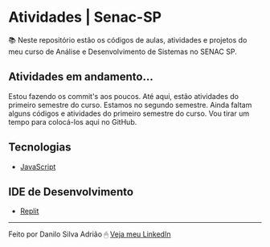 # Atividades | Senac-SP <br>
 :books: Neste repositório estão os códigos de aulas, atividades e projetos do meu curso de Análise e Desenvolvimento de Sistemas no SENAC SP.

## Atividades em andamento...

Estou fazendo os commit's aos poucos. Até aqui, estão atividades do primeiro semestre do curso. Estamos no segundo semestre. Ainda faltam alguns códigos e atividades do primeiro semestre do curso. Vou tirar um tempo para colocá-los aqui no GitHub.

 ## Tecnologias
  - [JavaScript](https://developer.mozilla.org/pt-BR/docs/Web/JavaScript)
  
 ## IDE de Desenvolvimento
  - [Replit](https://replit.com/)

---
Feito por Danilo Silva Adrião 🖱 [Veja meu LinkedIn](https://www.linkedin.com/in/danilosilvaadriao)
